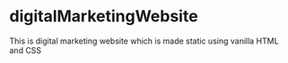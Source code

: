 # digitalMarketingWebsite
This is digital marketing website which is made static using vanilla HTML and CSS
